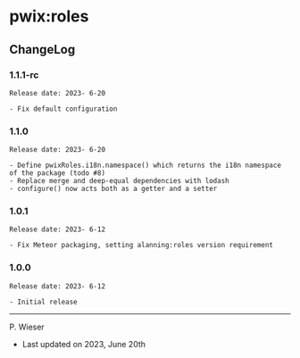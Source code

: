 # pwix:roles

## ChangeLog

### 1.1.1-rc

    Release date: 2023- 6-20

    - Fix default configuration

### 1.1.0

    Release date: 2023- 6-20

    - Define pwixRoles.i18n.namespace() which returns the i18n namespace of the package (todo #8)
    - Replace merge and deep-equal dependencies with lodash
    - configure() now acts both as a getter and a setter

### 1.0.1

    Release date: 2023- 6-12

    - Fix Meteor packaging, setting alanning:roles version requirement

### 1.0.0

    Release date: 2023- 6-12

    - Initial release

---
P. Wieser
- Last updated on 2023, June 20th
